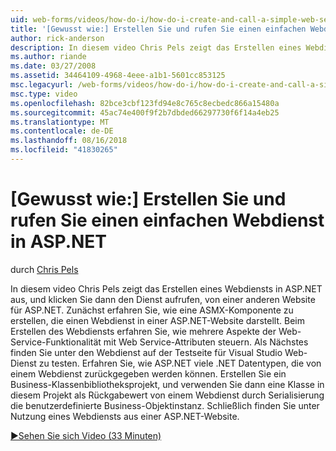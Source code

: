 ```yaml
---
uid: web-forms/videos/how-do-i/how-do-i-create-and-call-a-simple-web-service-in-aspnet
title: '[Gewusst wie:] Erstellen Sie und rufen Sie einen einfachen Webdienst in ASP.NET | Microsoft-Dokumentation'
author: rick-anderson
description: In diesem video Chris Pels zeigt das Erstellen eines Webdiensts in ASP.NET aus, und klicken Sie dann den Dienst aufrufen, von einer anderen Website für ASP.NET. Zunächst erfahren Sie, wie erstellen...
ms.author: riande
ms.date: 03/27/2008
ms.assetid: 34464109-4968-4eee-a1b1-5601cc853125
msc.legacyurl: /web-forms/videos/how-do-i/how-do-i-create-and-call-a-simple-web-service-in-aspnet
msc.type: video
ms.openlocfilehash: 82bce3cbf123fd94e8c765c8ecbedc866a15480a
ms.sourcegitcommit: 45ac74e400f9f2b7dbded66297730f6f14a4eb25
ms.translationtype: MT
ms.contentlocale: de-DE
ms.lasthandoff: 08/16/2018
ms.locfileid: "41830265"
---
```

<a name="how-do-i-create-and-call-a-simple-web-service-in-aspnet"></a>[Gewusst wie:] Erstellen Sie und rufen Sie einen einfachen Webdienst in ASP.NET
====================
durch [Chris Pels](https://twitter.com/chrispels)

In diesem video Chris Pels zeigt das Erstellen eines Webdiensts in ASP.NET aus, und klicken Sie dann den Dienst aufrufen, von einer anderen Website für ASP.NET. Zunächst erfahren Sie, wie eine ASMX-Komponente zu erstellen, die einen Webdienst in einer ASP.NET-Website darstellt. Beim Erstellen des Webdiensts erfahren Sie, wie mehrere Aspekte der Web-Service-Funktionalität mit Web Service-Attributen steuern. Als Nächstes finden Sie unter den Webdienst auf der Testseite für Visual Studio Web-Dienst zu testen. Erfahren Sie, wie ASP.NET viele .NET Datentypen, die von einem Webdienst zurückgegeben werden können. Erstellen Sie ein Business-Klassenbibliotheksprojekt, und verwenden Sie dann eine Klasse in diesem Projekt als Rückgabewert von einem Webdienst durch Serialisierung die benutzerdefinierte Business-Objektinstanz. Schließlich finden Sie unter Nutzung eines Webdiensts aus einer ASP.NET-Website.

[&#9654;Sehen Sie sich Video (33 Minuten)](https://channel9.msdn.com/Blogs/ASP-NET-Site-Videos/how-do-i-create-and-call-a-simple-web-service-in-aspnet)
